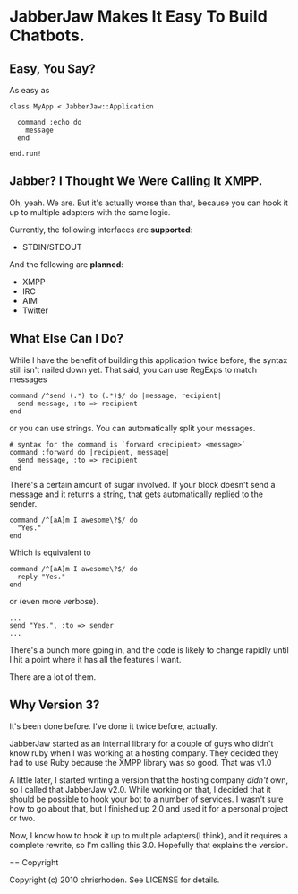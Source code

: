 JabberJaw Makes It Easy To Build Chatbots.
==========================================

Easy, You Say?
--------------

As easy as

    class MyApp < JabberJaw::Application
    
      command :echo do
        message
      end
    
    end.run!
    
Jabber? I Thought We Were Calling It XMPP.
------------------------------------------

Oh, yeah. We are. But it's actually worse than that, because
you can hook it up to multiple adapters with the same logic.

Currently, the following interfaces are __supported__:

  *  STDIN/STDOUT
  
And the following are __planned__:

  *  XMPP
  *  IRC
  *  AIM
  *  Twitter
  
What Else Can I Do?
-------------------

While I have the benefit of building this application twice
before, the syntax still isn't nailed down yet. That said, you
can use RegExps to match messages

    command /^send (.*) to (.*)$/ do |message, recipient|
      send message, :to => recipient
    end
    
or you can use strings. You can automatically split your messages.

    # syntax for the command is `forward <recipient> <message>`
    command :forward do |recipient, message|
      send message, :to => recipient
    end

There's a certain amount of sugar involved. If your block doesn't
send a message and it returns a string, that gets automatically
replied to the sender.

    command /^[aA]m I awesome\?$/ do
      "Yes."
    end

Which is equivalent to

    command /^[aA]m I awesome\?$/ do
      reply "Yes."
    end

or (even more verbose).

    ...
    send "Yes.", :to => sender
    ...
    
There's a bunch more going in, and the code is likely to change
rapidly until I hit a point where it has all the features I want.

There are a lot of them.

Why Version 3?
--------------

It's been done before. I've done it twice before, actually.

JabberJaw started as an internal library for a couple of guys
who didn't know ruby when I was working at a hosting company.
They decided they had to use Ruby because the XMPP library was
so good. That was v1.0

A little later, I started writing a version that the hosting
company *didn't* own, so I called that JabberJaw v2.0. While
working on that, I decided that it should be possible to hook
your bot to a number of services. I wasn't sure how to go about
that, but I finished up 2.0 and used it for a personal project
or two.

Now, I know how to hook it up to multiple adapters(I think),
and it requires a complete rewrite, so I'm calling this 3.0.
Hopefully that explains the version.

== Copyright

Copyright (c) 2010 chrisrhoden. See LICENSE for details.
